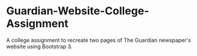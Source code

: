 # Guardian-Website-College-Assignment
A college assignment to recreate two pages of The Guardian newspaper's website using Bootstrap 3. 
